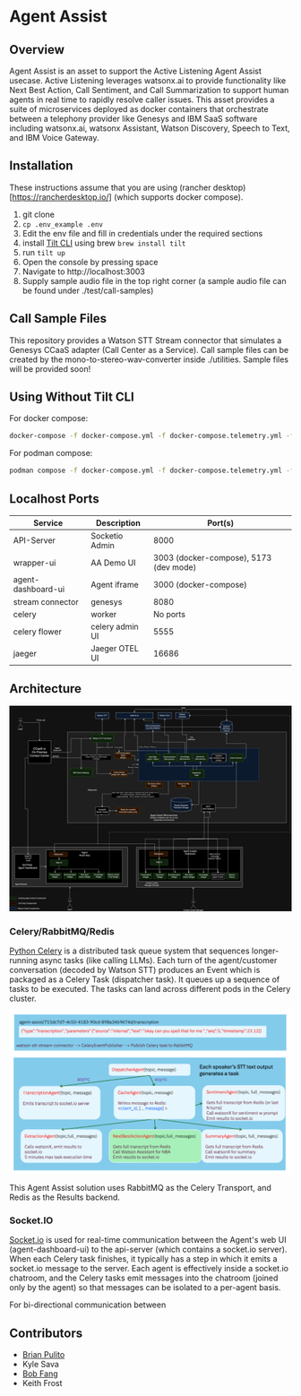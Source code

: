 # Agent Assist

## Overview
Agent Assist is an asset to support the Active Listening Agent Assist usecase. Active Listening leverages watsonx.ai to provide functionality like Next Best Action, Call Sentiment, and Call Summarization to support human agents in real time to rapidly resolve caller issues. This asset provides a suite of microservices deployed as docker containers that orchestrate between a telephony provider like Genesys and IBM SaaS software including watsonx.ai, watsonx Assistant, Watson Discovery, Speech to Text, and IBM Voice Gateway.

## Installation

These instructions assume that you are using (rancher desktop)[https://rancherdesktop.io/] (which supports docker compose).

1. git clone
2. `cp .env_example .env`
3. Edit the env file and fill in credentials under the required sections
4. install [Tilt CLI](https://tilt.dev/) using brew `brew install tilt`
6. run `tilt up`
7. Open the console by pressing space
8. Navigate to http://localhost:3003
9. Supply sample audio file in the top right corner (a sample audio file can be found under ./test/call-samples)

## Call Sample Files
This repository provides a Watson STT Stream connector that simulates a Genesys CCaaS adapter (Call Center as a Service). Call sample files can be created by the mono-to-stereo-wav-converter inside ./utilities. Sample files will be provided soon!

## Using Without Tilt CLI

For docker compose:
```sh
docker-compose -f docker-compose.yml -f docker-compose.telemetry.yml -f docker-compose.ui.yml --env-file .env up
```

For podman compose:
```sh
podman compose -f docker-compose.yml -f docker-compose.telemetry.yml -f docker-compose.ui.yml --env-file .env up
```

## Localhost Ports

| Service          | Description          | Port(s) |
|------------------|----------------------|---------|
| API-Server       | Socketio Admin       | 8000    |
| wrapper-ui       | AA Demo UI                | 3003 (docker-compose), 5173 (dev mode)    |
| agent-dashboard-ui       | Agent iframe                | 3000 (docker-compose)   |
| stream connector | genesys              | 8080    |
| celery           | worker               | No ports|
| celery flower    | celery admin UI      | 5555    |
| jaeger           | Jaeger OTEL UI       | 16686   |

## Architecture

![Architecture](./images/aa-arch.png)

### Celery/RabbitMQ/Redis

[Python Celery](https://docs.celeryq.dev/en/stable/getting-started/first-steps-with-celery.html) is a distributed task queue system that sequences longer-running async tasks (like calling LLMs). Each turn of the agent/customer conversation (decoded by Watson STT) produces an Event which is packaged as a Celery Task (dispatcher task). It queues up a sequence of tasks to be executed. The tasks can land across different pods in the Celery cluster.

![Celery Fan](./images/celery-fan.png)

This Agent Assist solution uses RabbitMQ as the Celery Transport, and Redis as the Results backend.

### Socket.IO

[Socket.io](https://socket.io/docs/v4/tutorial/introduction) is used for real-time communication between the Agent's web UI (agent-dashboard-ui) to the api-server (which contains a socket.io server). When each Celery task finishes, it typically has a step in which it emits a socket.io message to the server. Each agent is effectively inside a socket.io chatroom, and the Celery tasks emit messages into the chatroom (joined only by the agent) so that messages can be isolated to a per-agent basis.

For bi-directional communication between 

## Contributors

- [Brian Pulito](https://github.com/bpulito)
- Kyle Sava
- [Bob Fang](https://github.com/bobfang)
- Keith Frost

